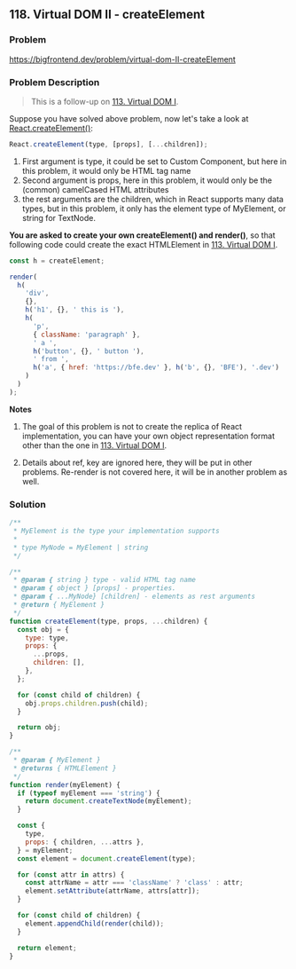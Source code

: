 ## 118. Virtual DOM II - createElement

### Problem

https://bigfrontend.dev/problem/virtual-dom-II-createElement

### Problem Description

> This is a follow-up on [113. Virtual DOM I](https://bigfrontend.dev/problem/Virtual-DOM-I).

Suppose you have solved above problem, now let's take a look at [React.createElement()](https://reactjs.org/docs/react-api.html#createelement):

```js
React.createElement(type, [props], [...children]);
```

1. First argument is type, it could be set to Custom Component, but here in this problem, it would only be HTML tag name
2. Second argument is props, here in this problem, it would only be the (common) camelCased HTML attributes
3. the rest arguments are the children, which in React supports many data types, but in this problem, it only has the element type of MyElement, or string for TextNode.

**You are asked to create your own createElement() and render()**, so that following code could create the exact HTMLElement in [113. Virtual DOM I](https://bigfrontend.dev/problem/Virtual-DOM-I).

```js
const h = createElement;

render(
  h(
    'div',
    {},
    h('h1', {}, ' this is '),
    h(
      'p',
      { className: 'paragraph' },
      ' a ',
      h('button', {}, ' button '),
      ' from ',
      h('a', { href: 'https://bfe.dev' }, h('b', {}, 'BFE'), '.dev')
    )
  )
);
```

**Notes**

1. The goal of this problem is not to create the replica of React implementation, you can have your own object representation format other than the one in [113. Virtual DOM I](https://bigfrontend.dev/problem/Virtual-DOM-I).

2. Details about ref, key are ignored here, they will be put in other problems. Re-render is not covered here, it will be in another problem as well.

### Solution

```js
/**
 * MyElement is the type your implementation supports
 *
 * type MyNode = MyElement | string
 */

/**
 * @param { string } type - valid HTML tag name
 * @param { object } [props] - properties.
 * @param { ...MyNode} [children] - elements as rest arguments
 * @return { MyElement }
 */
function createElement(type, props, ...children) {
  const obj = {
    type: type,
    props: {
      ...props,
      children: [],
    },
  };

  for (const child of children) {
    obj.props.children.push(child);
  }

  return obj;
}

/**
 * @param { MyElement }
 * @returns { HTMLElement }
 */
function render(myElement) {
  if (typeof myElement === 'string') {
    return document.createTextNode(myElement);
  }

  const {
    type,
    props: { children, ...attrs },
  } = myElement;
  const element = document.createElement(type);

  for (const attr in attrs) {
    const attrName = attr === 'className' ? 'class' : attr;
    element.setAttribute(attrName, attrs[attr]);
  }

  for (const child of children) {
    element.appendChild(render(child));
  }

  return element;
}
```
